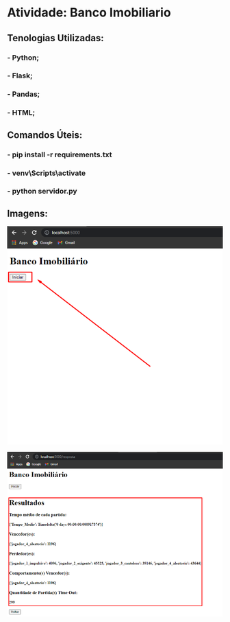 # Atividade: Banco Imobiliario

## Tenologias Utilizadas:

### - Python;

### - Flask;

### - Pandas;

### - HTML;

## Comandos Úteis:

### - pip install -r requirements.txt

### - venv\Scripts\activate

### - python servidor.py

## Imagens:

![alt text](https://github.com/lucianonevesln/python_flask_banco_imobiliario/blob/main/static/Screenshot_1.png)

![alt text](https://github.com/lucianonevesln/python_flask_banco_imobiliario/blob/main/static/Screenshot_2.png)

